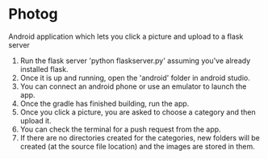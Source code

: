 # Photog

Android application which lets you click a picture and upload to a flask server

1. Run the flask server 'python flaskserver.py' assuming you've already installed flask.
2. Once it is up and running, open the 'android' folder in android studio.
3. You can connect an android phone or use an emulator to launch the app.
4. Once the gradle has finished building, run the app. 
5. Once you click a picture, you are asked to choose a category and then upload it.
6. You can check the terminal for a push request from the app.
7. If there are no directories created for the categories, new folders will be created (at the source file location) and the images are stored in them.
